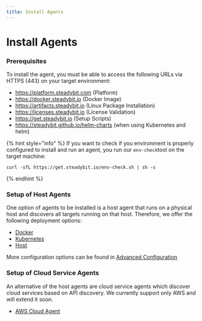 ```yaml
---
title: Install Agents
---
```


# Install Agents

### Prerequisites

To install the agent, you must be able to access the following URLs via HTTPS (443) on your target environment:

* https://platform.steadybit.com (Platform)
* https://docker.steadybit.io (Docker Image)
* https://artifacts.steadybit.io (Linux Package Installation)
* https://licenses.steadybit.io (License Validation)
* https://get.steadybit.io (Setup Scripts)
* https://steadybit.github.io/helm-charts (when using Kubernetes and helm)

{% hint style="info" %}
If you want to check if you environment is properly configured to install and run an agent,  you run our `env-check`tool on the target machine:

```
curl -sfL https://get.steadybit.io/env-check.sh | sh -s
```
{% endhint %}

### Setup of Host Agents

One option of agents to be installed is a host agent that runs on a physical host and discovers all targets running on that host. Therefore, we offer the following deployment options:

* [Docker](docker.md)
* [Kubernetes](kubernetes/)
* [Host](host.md)

More configuration options can be found in [Advanced Configuration](advanced-configuration.md)

### Setup of Cloud Service Agents

An alternative of the host agents are cloud service agents which discover cloud services based on API discovery. We currently support only AWS and will extend it soon.

* [AWS Cloud Agent](aws-cloud/)
